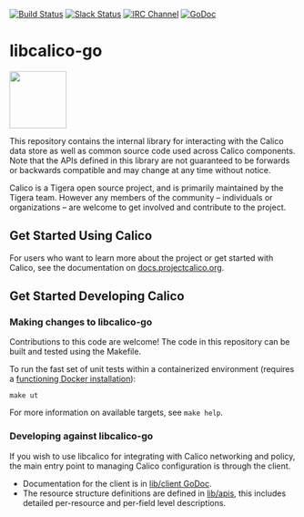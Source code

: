 [![Build Status](https://semaphoreci.com/api/v1/calico/libcalico-go/branches/master/shields_badge.svg)](https://semaphoreci.com/calico/libcalico-go) [![Slack Status](https://slack.projectcalico.org/badge.svg)](https://slack.projectcalico.org) [![IRC Channel](https://img.shields.io/badge/irc-%23calico-blue.svg)](https://kiwiirc.com/client/irc.freenode.net/#calico) [![GoDoc](https://godoc.org/github.com/golang/gddo?status.svg)](http://godoc.org/github.com/unai-ttxu/libcalico-go)

# libcalico-go
<img src="http://docs.projectcalico.org/images/felix.png" width="100" height="100">

This repository contains the internal library for interacting with the Calico data store as well as common source code used across Calico components. Note that the APIs defined in this library are not guaranteed to be forwards or backwards compatible and may change at any time without notice.

Calico is a Tigera open source project, and is primarily maintained by the Tigera team. However any members of the community – individuals or organizations – are welcome to get involved and contribute to the project. 

## Get Started Using Calico

For users who want to learn more about the project or get started with Calico, see the documentation on [docs.projectcalico.org](https://docs.projectcalico.org).

## Get Started Developing Calico

### Making changes to libcalico-go

Contributions to this code are welcome!  The code in this repository can be built and tested using the Makefile.

To run the fast set of unit tests within a containerized environment (requires a [functioning Docker installation](https://docs.docker.com/engine/installation/)):

    make ut
    
For more information on available targets, see `make help`.

### Developing against libcalico-go

If you wish to use libcalico for integrating with Calico networking and
policy, the main entry point to managing Calico configuration is through
the client.

-  Documentation for the client is in [lib/client GoDoc](https://godoc.org/github.com/unai-ttxu/libcalico-go/lib/client).
-  The resource structure definitions are defined in [lib/apis](https://godoc.org/github.com/unai-ttxu/libcalico-go/lib/apis), this
   includes detailed per-resource and per-field level descriptions.



    
